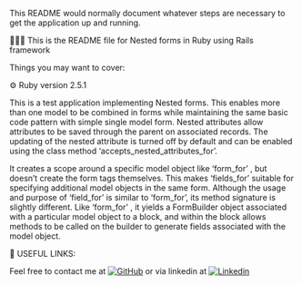 This README would normally document whatever steps are necessary to get the
application up and running.

👨🏻‍💻 This is the README file for Nested forms in Ruby using Rails framework

Things you may want to cover:

⚙️ Ruby version 2.5.1

This is a test application implementing Nested forms.
This enables more than one model to be combined in forms while maintaining the same basic code pattern with simple single model form. Nested attributes allow attributes to be saved through the parent on associated records. The updating of the nested attribute is turned off by default and can be enabled using the class method ‘accepts_nested_attributes_for’.

It creates a scope around a specific model object like ‘form_for’ , but doesn’t create the form tags themselves. This makes ‘fields_for’ suitable for specifying additional model objects in the same form. Although the usage and purpose of ‘field_for’ is similar to ‘form_for’, its method signature is slightly different. Like ‘form_for’ , it yields a FormBuilder object associated with a particular model object to a block, and within the block allows methods to be called on the builder to generate fields associated with the model object.


🔗 USEFUL LINKS:

Feel free to contact me at  [![GitHub](https://img.shields.io/badge/GitHub-100000?style=for-the-badge&logo=github&logoColor=white)](https://github.com/Tanguy-tech) or via linkedin at [![Linkedin](	https://img.shields.io/badge/LinkedIn-0077B5?style=for-the-badge&logo=linkedin&logoColor=white)](https://www.linkedin.com/in/tanguybillon/)
